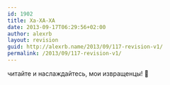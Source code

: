 ```yaml
---
id: 1902
title: Ха-ХА-ХА
date: 2013-09-17T06:29:56+02:00
author: alexrb
layout: revision
guid: http://alexrb.name/2013/09/117-revision-v1/
permalink: /2013/09/117-revision-v1/
---
```

<div align="center">
</div>

читайте и наслаждайтесь, мои извращенцы! 🙂